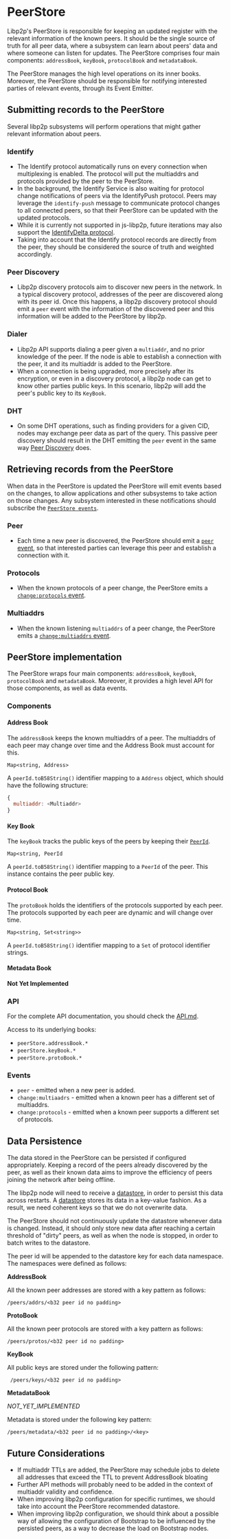 # PeerStore

Libp2p's PeerStore is responsible for keeping an updated register with the relevant information of the known peers. It should be the single source of truth for all peer data, where a subsystem can learn about peers' data and where someone can listen for updates. The PeerStore comprises four main components: `addressBook`, `keyBook`, `protocolBook` and `metadataBook`.

The PeerStore manages the high level operations on its inner books. Moreover, the PeerStore should be responsible for notifying interested parties of relevant events, through its Event Emitter.

## Submitting records to the PeerStore

Several libp2p subsystems will perform operations that might gather relevant information about peers.

### Identify
- The Identify protocol automatically runs on every connection when multiplexing is enabled. The protocol will put the multiaddrs and protocols provided by the peer to the PeerStore.
- In the background, the Identify Service is also waiting for protocol change notifications of peers via the IdentifyPush protocol. Peers may leverage the `identify-push` message to communicate protocol changes to all connected peers, so that their PeerStore can be updated with the updated protocols.
- While it is currently not supported in js-libp2p, future iterations may also support the [IdentifyDelta protocol](https://github.com/libp2p/specs/pull/176).
- Taking into account that the Identify protocol records are directly from the peer, they should be considered the source of truth and weighted accordingly.

### Peer Discovery
- Libp2p discovery protocols aim to discover new peers in the network. In a typical discovery protocol, addresses of the peer are discovered along with its peer id. Once this happens, a libp2p discovery protocol should emit a `peer` event with the information of the discovered peer and this information will be added to the PeerStore by libp2p.

### Dialer
- Libp2p API supports dialing a peer given a `multiaddr`, and no prior knowledge of the peer. If the node is able to establish a connection with the peer, it and its multiaddr is added to the PeerStore.
- When a connection is being upgraded, more precisely after its encryption, or even in a discovery protocol, a libp2p node can get to know other parties public keys. In this scenario, libp2p will add the peer's public key to its `KeyBook`.

### DHT
- On some DHT operations, such as finding providers for a given CID, nodes may exchange peer data as part of the query. This passive peer discovery should result in the DHT emitting the `peer` event in the same way [Peer Discovery](#peerdiscovery) does.

## Retrieving records from the PeerStore

When data in the PeerStore is updated the PeerStore will emit events based on the changes, to allow applications and other subsystems to take action on those changes. Any subsystem interested in these notifications should subscribe the [`PeerStore events`][peer-store-events].

### Peer
- Each time a new peer is discovered, the PeerStore should emit a [`peer` event][peer-store-events], so that interested parties can leverage this peer and establish a connection with it.

### Protocols
- When the known protocols of a peer change, the PeerStore emits a [`change:protocols` event][peer-store-events].

### Multiaddrs
- When the known listening `multiaddrs` of a peer change, the PeerStore emits a [`change:multiaddrs` event][peer-store-events].

## PeerStore implementation

The PeerStore wraps four main components: `addressBook`, `keyBook`, `protocolBook` and `metadataBook`. Moreover, it provides a high level API for those components, as well as data events.

### Components

#### Address Book

The `addressBook` keeps the known multiaddrs of a peer. The multiaddrs of each peer may change over time and the Address Book must account for this.

`Map<string, Address>`

A `peerId.toB58String()` identifier mapping to a `Address` object, which should have the following structure:

```js
{
  multiaddr: <Multiaddr>
}
```

#### Key Book

The `keyBook` tracks the public keys of the peers by keeping their [`PeerId`][peer-id].

`Map<string, PeerId`

A `peerId.toB58String()` identifier mapping to a `PeerId` of the peer. This instance contains the peer public key.

#### Protocol Book

The `protoBook` holds the identifiers of the protocols supported by each peer. The protocols supported by each peer are dynamic and will change over time.

`Map<string, Set<string>>`

A `peerId.toB58String()` identifier mapping to a `Set` of protocol identifier strings.

#### Metadata Book

**Not Yet Implemented**

### API

For the complete API documentation, you should check the [API.md](../../doc/API.md).

Access to its underlying books:

- `peerStore.addressBook.*`
- `peerStore.keyBook.*`
- `peerStore.protoBook.*`

### Events

- `peer` - emitted when a new peer is added.
- `change:multiaadrs` - emitted when a known peer has a different set of multiaddrs.
- `change:protocols` - emitted when a known peer supports a different set of protocols.

## Data Persistence

The data stored in the PeerStore can be persisted if configured appropriately. Keeping a record of the peers already discovered by the peer, as well as their known data aims to improve the efficiency of peers joining the network after being offline.

The libp2p node will need to receive a [datastore](https://github.com/ipfs/interface-datastore), in order to persist this data across restarts. A [datastore](https://github.com/ipfs/interface-datastore) stores its data in a key-value fashion. As a result, we need coherent keys so that we do not overwrite data.

The PeerStore should not continuously update the datastore whenever data is changed. Instead, it should only store new data after reaching a certain threshold of "dirty" peers, as well as when the node is stopped, in order to batch writes to the datastore.

The peer id will be appended to the datastore key for each data namespace. The namespaces were defined as follows:

**AddressBook**

All the known peer addresses are stored with a key pattern as follows:

`/peers/addrs/<b32 peer id no padding>`

**ProtoBook**

All the known peer protocols are stored with a key pattern as follows:

`/peers/protos/<b32 peer id no padding>`

**KeyBook**

All public keys are stored under the following pattern:

` /peers/keys/<b32 peer id no padding>`

**MetadataBook**

_NOT_YET_IMPLEMENTED_

Metadata is stored under the following key pattern:

`/peers/metadata/<b32 peer id no padding>/<key>`

## Future Considerations

- If multiaddr TTLs are added, the PeerStore may schedule jobs to delete all addresses that exceed the TTL to prevent AddressBook bloating
- Further API methods will probably need to be added in the context of multiaddr validity and confidence.
- When improving libp2p configuration for specific runtimes, we should take into account the PeerStore recommended datastore.
- When improving libp2p configuration, we should think about a possible way of allowing the configuration of Bootstrap to be influenced by the persisted peers, as a way to decrease the load on Bootstrap nodes.

[peer-id]: https://github.com/libp2p/js-peer-id
[peer-store-events]: ../../doc/API.md#libp2ppeerstore
